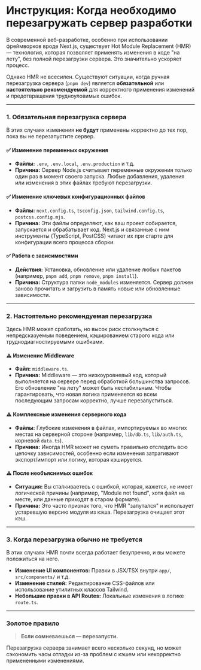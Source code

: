 # Инструкция: Когда необходимо перезагружать сервер разработки

В современной веб-разработке, особенно при использовании фреймворков вроде Next.js, существует Hot Module Replacement (HMR) — технология, которая позволяет применять изменения в коде "на лету", без полной перезагрузки сервера. Это значительно ускоряет процесс.

Однако HMR не всесилен. Существуют ситуации, когда ручная перезагрузка сервера (`pnpm dev`) является **обязательной** или **настоятельно рекомендуемой** для корректного применения изменений и предотвращения трудноуловимых ошибок.

---

### 1. Обязательная перезагрузка сервера

В этих случаях изменения **не будут** применены корректно до тех пор, пока вы не перезапустите сервер.

#### ✅ **Изменение переменных окружения**
- **Файлы:** `.env`, `.env.local`, `.env.production` и т.д.
- **Причина:** Сервер Node.js считывает переменные окружения только один раз в момент своего запуска. Любые добавления, удаления или изменения в этих файлах требуют перезагрузки.

#### ✅ **Изменение ключевых конфигурационных файлов**
- **Файлы:** `next.config.ts`, `tsconfig.json`, `tailwind.config.ts`, `postcss.config.mjs`.
- **Причина:** Эти файлы определяют, как ваш проект собирается, запускается и обрабатывает код. Next.js и связанные с ним инструменты (TypeScript, PostCSS) читают их при старте для конфигурации всего процесса сборки.

#### ✅ **Работа с зависимостями**
- **Действия:** Установка, обновление или удаление любых пакетов (например, `pnpm add`, `pnpm remove`, `pnpm install`).
- **Причина:** Структура папки `node_modules` изменяется. Сервер должен заново прочитать и загрузить в память новые или обновленные зависимости.

---

### 2. Настоятельно рекомендуемая перезагрузка

Здесь HMR может сработать, но высок риск столкнуться с непредсказуемым поведением, кэшированием старого кода или труднодиагностируемыми ошибками.

#### ⚠️ **Изменение Middleware**
- **Файл:** `middleware.ts`.
- **Причина:** Middleware — это низкоуровневый код, который выполняется на сервере перед обработкой большинства запросов. Его обновление "на лету" может быть нестабильным. Чтобы гарантировать, что новая логика применяется ко всем последующим запросам корректно, лучше перезапуститься.

#### ⚠️ **Комплексные изменения серверного кода**
- **Файлы:** Глубокие изменения в файлах, импортируемых во многих местах на серверной стороне (например, `lib/db.ts`, `lib/auth.ts`, корневой `data.ts`).
- **Причина:** Иногда HMR может не суметь правильно отследить всю цепочку зависимостей, особенно если изменения затрагивают экспорт/импорт или логику, которая кэшируется.

#### ⚠️ **После необъяснимых ошибок**
- **Ситуация:** Вы сталкиваетесь с ошибкой, которая, кажется, не имеет логической причины (например, "Module not found", хотя файл на месте, или данные приходят в старом формате).
- **Причина:** Это часто признак того, что HMR "запутался" и использует устаревшую версию модуля из кэша. Перезагрузка очищает этот кэш.

---

### 3. Когда перезагрузка обычно не требуется

В этих случаях HMR почти всегда работает безупречно, и вы можете положиться на него.

- **Изменение UI компонентов:** Правки в JSX/TSX внутри `app/`, `src/components/` и т.д.
- **Изменение стилей:** Редактирование CSS-файлов или использование утилитных классов Tailwind.
- **Небольшие правки в API Routes:** Локальные изменения в логике `route.ts`.

---

### Золотое правило

> **Если сомневаешься — перезапусти.**

Перезагрузка сервера занимает всего несколько секунд, но может сэкономить часы отладки из-за проблем с кэшем или некорректно примененными изменениями. 